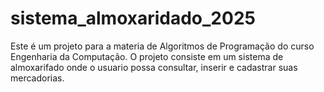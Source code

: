 # sistema_almoxaridado_2025
Este é um projeto para a materia de Algoritmos de Programação do curso Engenharia da Computação.
O projeto consiste em um sistema de almoxarifado onde o usuario possa consultar, inserir e cadastrar suas mercadorias.

